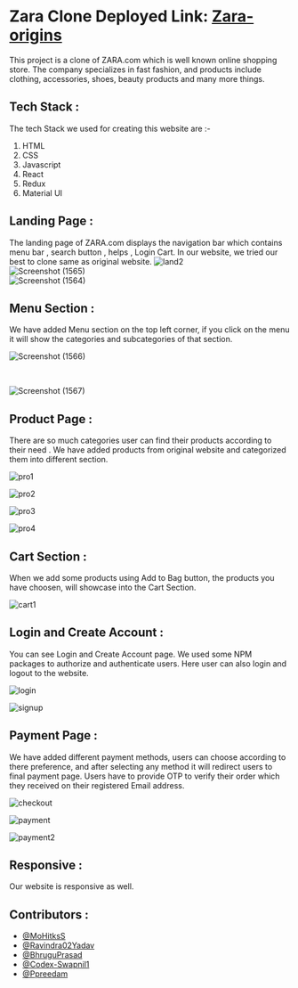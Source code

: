 # Zara Clone Deployed Link: [Zara-origins](https://zara-origins.netlify.app/)

This project is a clone of ZARA.com which is well known online shopping store. The company specializes in fast fashion, and products include clothing, accessories, shoes, beauty products and many more things.

## Tech Stack :

The tech Stack we used for creating this website are :-

1. HTML 
2. CSS
3. Javascript
4. React
5. Redux
6. Material UI

## Landing Page :
The landing page of ZARA.com displays the navigation bar which contains menu bar , search button , helps , Login Cart.
In our website, we tried our best to clone same as original website.
![land2](https://user-images.githubusercontent.com/17249211/193620499-9829a26b-40c0-43a7-aade-0836388b6cec.png)
</br>
![Screenshot (1565)](https://user-images.githubusercontent.com/17249211/193619492-e73ae9d7-a769-4c83-bf0a-1f0239b7c25a.png)
</br>
![Screenshot (1564)](https://user-images.githubusercontent.com/17249211/193619804-80a7ce0f-9de0-4646-ae83-15cf246b839a.png)


## Menu Section :
We have added Menu section on the top left corner, if you click on the menu it will show the categories and subcategories of that section.

![Screenshot (1566)](https://user-images.githubusercontent.com/17249211/193621412-c3f4c5cd-457e-431c-80e2-23723643f6e2.png)

</br>

![Screenshot (1567)](https://user-images.githubusercontent.com/17249211/193622010-93d1552f-6495-4dce-b75b-4eafda84a009.png)

## Product Page :
There are so much categories user can find their products according to their need . We have added products from original website and categorized them into different section.

![pro1](https://user-images.githubusercontent.com/17249211/193624445-19282da7-6eb4-400a-92f2-b30710c41ee9.png)

![pro2](https://user-images.githubusercontent.com/17249211/193624504-c88b6d3c-9ea3-46eb-808a-9f869787e743.png)

![pro3](https://user-images.githubusercontent.com/17249211/193624537-f50f40f2-29dd-4a28-844d-ac0f61c4c040.png)

![pro4](https://user-images.githubusercontent.com/17249211/193624580-17711c48-21c4-4433-8778-0f338b7b37a7.png)

## Cart Section :
When we add some products using Add to Bag button, the products you have choosen, will showcase into the Cart Section.

![cart1](https://user-images.githubusercontent.com/17249211/193625854-6c463225-d066-4040-afba-6f3db1f32e18.png)

## Login and Create Account : 
You can see Login and Create Account page. We used some NPM packages to authorize and authenticate users. Here user can also login and logout to the website.

![login](https://user-images.githubusercontent.com/17249211/193625914-1ebb68e9-3ec3-4182-9c1b-9e66a7c21f52.png)

![signup](https://user-images.githubusercontent.com/17249211/193625944-4f0475bf-d6ac-4903-bcb5-ac24d515f999.png)

## Payment Page :
We have added different payment methods, users can choose according to there preference, and after selecting any method it will redirect users to final payment page.
Users have to provide OTP to verify their order which they received on their registered Email address.

![checkout](https://user-images.githubusercontent.com/17249211/193626095-97c95a0a-fb4e-47fa-96ab-a9a8ecf0d293.png)

![payment](https://user-images.githubusercontent.com/17249211/193626144-f25ecd6d-a8e7-4a65-8aef-568e8fdcf0be.png)

![payment2](https://user-images.githubusercontent.com/17249211/193626160-f2ac3af2-638c-4824-a6e0-bf3711d15b0e.png)

## Responsive :
Our website is responsive as well.

## Contributors :
  - [@MoHitksS](https://github.com/MoHitksS) 
  - [@Ravindra02Yadav](https://github.com/Ravindra02Yadav)
  - [@BhruguPrasad](https://github.com/BhruguPrasad)
  - [@Codex-Swapnil1](https://github.com/Codex-Swapnil1)
  - [@Ppreedam](https://github.com/Ppreedam)


